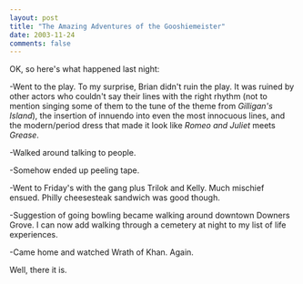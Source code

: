```yaml
---
layout: post
title: "The Amazing Adventures of the Gooshiemeister"
date: 2003-11-24
comments: false
---
```

OK, so here's what happened last night:




-Went to the play. To my surprise, Brian didn't ruin the play. It was ruined
by other actors who couldn't say their lines with the right rhythm (not to
mention singing some of them to the tune of the theme from _Gilligan's
Island_), the insertion of innuendo into even the most innocuous lines, and
the modern/period dress that made it look like _Romeo and Juliet_ meets
_Grease_.




-Walked around talking to people.




-Somehow ended up peeling tape.




-Went to Friday's with the gang plus Trilok and Kelly. Much mischief ensued.
Philly cheesesteak sandwich was good though.




-Suggestion of going bowling became walking around downtown Downers Grove. I
can now add walking through a cemetery at night to my list of life
experiences.




-Came home and watched Wrath of Khan. Again.




Well, there it is.
